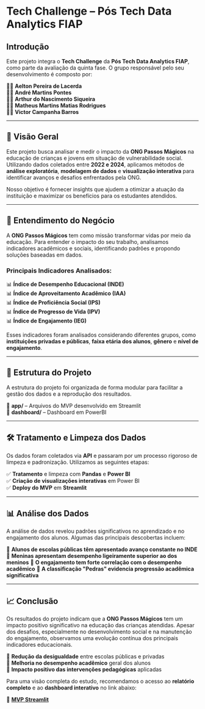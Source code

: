 # Tech Challenge – Pós Tech Data Analytics FIAP

## Introdução

Este projeto integra o **Tech Challenge** da **Pós Tech Data Analytics FIAP**, como parte da avaliação da quinta fase. O grupo responsável pelo seu desenvolvimento é composto por:

👨‍💻 **Aelton Pereira de Lacerda**  
👨‍💻 **André Martins Pontes**  
👨‍💻 **Arthur do Nascimento Siqueira**  
👨‍💻 **Matheus Martins Matias Rodrigues**  
👨‍💻 **Victor Campanha Barros**  



---

## 📌 Visão Geral

Este projeto busca analisar e medir o impacto da **ONG Passos Mágicos** na educação de crianças e jovens em situação de vulnerabilidade social. Utilizando dados coletados entre **2022 e 2024**, aplicamos métodos de **análise exploratória**, **modelagem de dados** e **visualização interativa** para identificar avanços e desafios enfrentados pela ONG.

Nosso objetivo é fornecer insights que ajudem a otimizar a atuação da instituição e maximizar os benefícios para os estudantes atendidos.

---

## 💼 Entendimento do Negócio

A **ONG Passos Mágicos** tem como missão transformar vidas por meio da educação. Para entender o impacto do seu trabalho, analisamos indicadores acadêmicos e sociais, identificando padrões e propondo soluções baseadas em dados.

### **Principais Indicadores Analisados:**
📊 **Índice de Desempenho Educacional (INDE)**  
📊 **Índice de Aproveitamento Acadêmico (IAA)**  
📊 **Índice de Proficiência Social (IPS)**  
📊 **Índice de Progresso de Vida (IPV)**  
📊 **Índice de Engajamento (IEG)**

Esses indicadores foram analisados considerando diferentes grupos, como **instituições privadas e públicas**, **faixa etária dos alunos**, **gênero** e **nível de engajamento**.

---

## 📜 Estrutura do Projeto

A estrutura do projeto foi organizada de forma modular para facilitar a gestão dos dados e a reprodução dos resultados.

📁 **app/** – Arquivos do MVP desenvolvido em Streamlit  
📁 **dashboard/** – Dashboard em PowerBI

---

## 🛠 Tratamento e Limpeza dos Dados

Os dados foram coletados via **API** e passaram por um processo rigoroso de limpeza e padronização. Utilizamos as seguintes etapas:
 
✅ **Tratamento** e limpeza com **Pandas** e **Power BI**  
✅ **Criação de visualizações interativas** em Power BI  
✅ **Deploy do MVP** em **Streamlit**  

---

## 📊 Análise dos Dados

A análise de dados revelou padrões significativos no aprendizado e no engajamento dos alunos. Algumas das principais descobertas incluem:

📌 **Alunos de escolas públicas têm apresentado avanço constante no INDE**
📌 **Meninas apresentam desempenho ligeiramente superior ao dos meninos**
📌 **O engajamento tem forte correlação com o desempenho acadêmico**
📌 **A classificação "Pedras" evidencia progressão acadêmica significativa**

---

## 📈 Conclusão

Os resultados do projeto indicam que a **ONG Passos Mágicos** tem um impacto positivo significativo na educação das crianças atendidas. Apesar dos desafios, especialmente no desenvolvimento social e na manutenção do engajamento, observamos uma evolução contínua dos principais indicadores educacionais.

🔹 **Redução da desigualdade** entre escolas públicas e privadas  
🔹 **Melhoria no desempenho acadêmico** geral dos alunos  
🔹 **Impacto positivo das intervenções pedagógicas** aplicadas

Para uma visão completa do estudo, recomendamos o acesso ao **relatório completo** e ao **dashboard interativo** no link abaixo:

🔗 **[MVP Streamlit](https://tech-challenge5-datathon-grupo53.streamlit.app/)**


